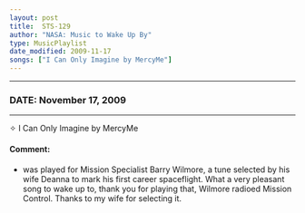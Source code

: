 ```yaml
---
layout: post
title:  STS-129
author: "NASA: Music to Wake Up By"
type: MusicPlaylist
date_modified: 2009-11-17
songs: ["I Can Only Imagine by MercyMe"]
---
```


----
### DATE: November 17, 2009
----
✧ I Can Only Imagine by MercyMe

#### Comment:
* was played for Mission Specialist Barry Wilmore, a tune selected by his wife Deanna to mark his first career spaceflight. What a very pleasant song to wake up to, thank you for playing that, Wilmore radioed Mission Control. Thanks to my wife for selecting it.



<br/>
<center>
	<a target="_blank"
	   href="https://twitter.com/intent/tweet?hashtags=Space,NASA,Playlist,NASAWakeupCalls,SpaceProgram&text={{ page.author}}, '{{ page.songs.first }}' {{ page.title }}, {{ page.date | date: '%B %d, %Y' }}. {{ site.url }}{{ page.url }}&via=nasawakeupcalls"><i class="fab fa-twitter" alt="Tweet this page" style="font-size: 1.3em;"></i></a>
	&nbsp; 	<i class="fas fa-user-astronaut" style="font-size: 1.5em;"></i> &nbsp;
    <a type="amzn" search="'I Can Only Imagine by MercyMe'" category="popular music">
    <i class="fab fa-amazon" style="font-size: 1.3em;"></i></a>
</center>

